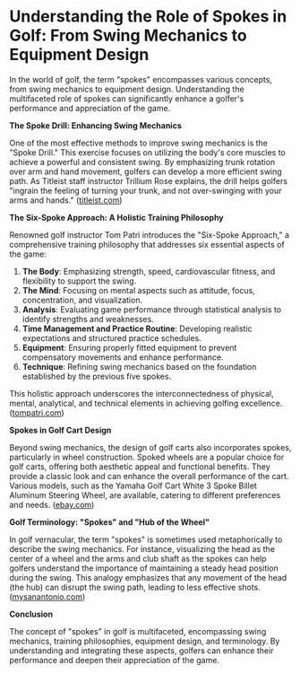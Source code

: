 # Understanding the Role of Spokes in Golf: From Swing Mechanics to Equipment Design

In the world of golf, the term "spokes" encompasses various concepts, from swing mechanics to equipment design. Understanding the multifaceted role of spokes can significantly enhance a golfer's performance and appreciation of the game.

**The Spoke Drill: Enhancing Swing Mechanics**

One of the most effective methods to improve swing mechanics is the "Spoke Drill." This exercise focuses on utilizing the body's core muscles to achieve a powerful and consistent swing. By emphasizing trunk rotation over arm and hand movement, golfers can develop a more efficient swing path. As Titleist staff instructor Trillium Rose explains, the drill helps golfers "ingrain the feeling of turning your trunk, and not over-swinging with your arms and hands." ([titleist.com](https://www.titleist.com/instruction/titleist-tips-spoke-drill-for-better-contact?utm_source=openai))

**The Six-Spoke Approach: A Holistic Training Philosophy**

Renowned golf instructor Tom Patri introduces the "Six-Spoke Approach," a comprehensive training philosophy that addresses six essential aspects of the game:

1. **The Body**: Emphasizing strength, speed, cardiovascular fitness, and flexibility to support the swing.
2. **The Mind**: Focusing on mental aspects such as attitude, focus, concentration, and visualization.
3. **Analysis**: Evaluating game performance through statistical analysis to identify strengths and weaknesses.
4. **Time Management and Practice Routine**: Developing realistic expectations and structured practice schedules.
5. **Equipment**: Ensuring properly fitted equipment to prevent compensatory movements and enhance performance.
6. **Technique**: Refining swing mechanics based on the foundation established by the previous five spokes.

This holistic approach underscores the interconnectedness of physical, mental, analytical, and technical elements in achieving golfing excellence. ([tompatri.com](https://tompatri.com/six-spoke-approach/?utm_source=openai))

**Spokes in Golf Cart Design**

Beyond swing mechanics, the design of golf carts also incorporates spokes, particularly in wheel construction. Spoked wheels are a popular choice for golf carts, offering both aesthetic appeal and functional benefits. They provide a classic look and can enhance the overall performance of the cart. Various models, such as the Yamaha Golf Cart White 3 Spoke Billet Aluminum Steering Wheel, are available, catering to different preferences and needs. ([ebay.com](https://www.ebay.com/shop/Golf-Cart-Spoke-Wheels?_nkw=golf+cart+spoke+wheels&utm_source=openai))

**Golf Terminology: "Spokes" and "Hub of the Wheel"**

In golf vernacular, the term "spokes" is sometimes used metaphorically to describe the swing mechanics. For instance, visualizing the head as the center of a wheel and the arms and club shaft as the spokes can help golfers understand the importance of maintaining a steady head position during the swing. This analogy emphasizes that any movement of the head (the hub) can disrupt the swing path, leading to less effective shots. ([mysanantonio.com](https://www.mysanantonio.com/sports/other-sports/golf/article/golf-quick-tip-hub-of-the-wheel-3368641.php?utm_source=openai))

**Conclusion**

The concept of "spokes" in golf is multifaceted, encompassing swing mechanics, training philosophies, equipment design, and terminology. By understanding and integrating these aspects, golfers can enhance their performance and deepen their appreciation of the game.